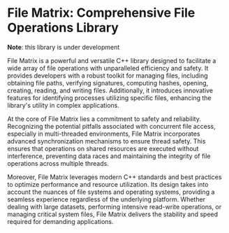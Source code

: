 # File Matrix: Comprehensive File Operations Library

**Note**: this library is under development 

File Matrix is a powerful and versatile C++ library designed to facilitate a wide array of file operations with unparalleled efficiency and safety. It provides developers with a robust toolkit for managing files, including obtaining file paths, verifying signatures, computing hashes, opening, creating, reading, and writing files. Additionally, it introduces innovative features for identifying processes utilizing specific files, enhancing the library's utility in complex applications.

At the core of File Matrix lies a commitment to safety and reliability. Recognizing the potential pitfalls associated with concurrent file access, especially in multi-threaded environments, File Matrix incorporates advanced synchronization mechanisms to ensure thread safety. This ensures that operations on shared resources are executed without interference, preventing data races and maintaining the integrity of file operations across multiple threads.

Moreover, File Matrix leverages modern C++ standards and best practices to optimize performance and resource utilization. Its design takes into account the nuances of file systems and operating systems, providing a seamless experience regardless of the underlying platform. Whether dealing with large datasets, performing intensive read-write operations, or managing critical system files, File Matrix delivers the stability and speed required for demanding applications.
